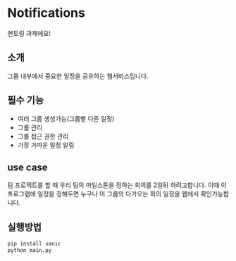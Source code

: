 # Notifications

멘토링 과제에요!

## 소개

그룹 내부에서 중요한 일정을 공유하는 웹서비스입니다.

## 필수 기능

- 여러 그룹 생성가능(그룹별 다른 일정)
- 그룹 관리
- 그룹 접근 권한 관리
- 가장 가까운 일정 알림

## use case

팀 프로젝트를 할 때 우리 팀의 마일스톤을 정하는 회의를 2일뒤 하려고합니다. 이때 이 프로그램에 일정을 정해두면 누구나 이 그룹의 다가오는 회의 일정을 웹에서 확인가능합니다.

## 실행방법

```bash
pip install sanic
python main.py
```